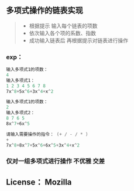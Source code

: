 ## 多项式操作的链表实现

>* 根据提示 输入每个链表的项数
>* 依次输入各个项的系数、指数
>* 成功输入链表后 再根据提示对链表进行操作

### exp： 
```powershell
输入多项式1的项数：
4
输入多项式1：
1 2 3 4 5 6 7 8 
7x^8+5x^6+3x^4+x^2

输入多项式1的项数：
2
输入多项式2：
8 7 6 5
8x^7+6x^5

请输入需要操作的指令： (+ / - / * )
+
7x^8+8x^7+5x^6+6x^5+3x^4+x^2
```

### 仅对一组多项式进行操作 不优雅 交差

## License： Mozilla